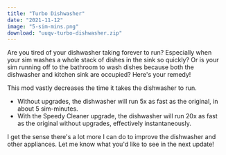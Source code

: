 ```yaml
---
title: "Turbo Dishwasher"
date: "2021-11-12"
image: "5-sim-mins.png"
download: "uuqv-turbo-dishwasher.zip"
---
```


Are you tired of your dishwasher taking forever to run? Especially when your sim washes a whole stack of dishes in the sink so quickly? Or is your sim running off to the bathroom to wash dishes because both the dishwasher and kitchen sink are occupied? Here's your remedy!

This mod vastly decreases the time it takes the dishwasher to run.
- Without upgrades, the dishwasher will run 5x as fast as the original, in about 5 sim-minutes.
- With the Speedy Cleaner upgrade, the dishwasher will run 20x as fast as the original without upgrades, effectively instantaneously.

I get the sense there's a lot more I can do to improve the dishwasher and other appliances. Let me know what you'd like to see in the next update!